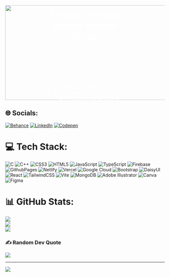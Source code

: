 <div style="position: relative;">
  <img src="https://developers.giphy.com/branch/master/static/api-512d36c09662682717108a38bbb5c57d.gif" width="1000" height="300" style="object-fit: cover;">

  <!-- Overlay Text -->
  <div style="position: absolute; top: 50%; left: 50%; transform: translate(-50%, -50%); text-align: center; color: white;">
    <h1>👋 Hello, I'm Naza Rahida Siddiqe Priya!</h1>
    <p>Welcome to my GitHub profile! I'm currently pursuing a BSc. in Computer Science and am passionate about crafting beautiful websites. I love coding and exploring various technologies. Here's a bit about me:</p>
    <ul>
      <li>👩‍💻 Pursuing BSc. in CSE</li>
      <li>🎨 Love crafting beautiful websites</li>
      <li>💻 Enthusiastic about coding</li>
    </ul>
  </div>
</div>

## 🌐 Socials:
[![Behance](https://img.shields.io/badge/Behance-1769ff?logo=behance&logoColor=white)](https://behance.net/rahidapriya)
[![LinkedIn](https://img.shields.io/badge/LinkedIn-%230077B5.svg?logo=linkedin&logoColor=white)](https://www.linkedin.com/in/rahida-priya/)
[![Codepen](https://img.shields.io/badge/Codepen-000000?style=for-the-badge&logo=codepen&logoColor=white)](https://codepen.io/@Rahida_Priya) 

# 💻 Tech Stack:
![C](https://img.shields.io/badge/c-%2300599C.svg?style=for-the-badge&logo=c&logoColor=white) ![C++](https://img.shields.io/badge/c++-%2300599C.svg?style=for-the-badge&logo=c%2B%2B&logoColor=white) ![CSS3](https://img.shields.io/badge/css3-%231572B6.svg?style=for-the-badge&logo=css3&logoColor=white) ![HTML5](https://img.shields.io/badge/html5-%23E34F26.svg?style=for-the-badge&logo=html5&logoColor=white) ![JavaScript](https://img.shields.io/badge/javascript-%23323330.svg?style=for-the-badge&logo=javascript&logoColor=%23F7DF1E) ![TypeScript](https://img.shields.io/badge/typescript-%23007ACC.svg?style=for-the-badge&logo=typescript&logoColor=white) ![Firebase](https://img.shields.io/badge/firebase-%23039BE5.svg?style=for-the-badge&logo=firebase) ![GithubPages](https://img.shields.io/badge/github%20pages-121013?style=for-the-badge&logo=github&logoColor=white) ![Netlify](https://img.shields.io/badge/netlify-%23000000.svg?style=for-the-badge&logo=netlify&logoColor=#00C7B7) ![Vercel](https://img.shields.io/badge/vercel-%23000000.svg?style=for-the-badge&logo=vercel&logoColor=white) ![Google Cloud](https://img.shields.io/badge/GoogleCloud-%234285F4.svg?style=for-the-badge&logo=google-cloud&logoColor=white) ![Bootstrap](https://img.shields.io/badge/bootstrap-%238511FA.svg?style=for-the-badge&logo=bootstrap&logoColor=white) ![DaisyUI](https://img.shields.io/badge/daisyui-5A0EF8?style=for-the-badge&logo=daisyui&logoColor=white) ![React](https://img.shields.io/badge/react-%2320232a.svg?style=for-the-badge&logo=react&logoColor=%2361DAFB) ![TailwindCSS](https://img.shields.io/badge/tailwindcss-%2338B2AC.svg?style=for-the-badge&logo=tailwind-css&logoColor=white) ![Vite](https://img.shields.io/badge/vite-%23646CFF.svg?style=for-the-badge&logo=vite&logoColor=white) ![MongoDB](https://img.shields.io/badge/MongoDB-%234ea94b.svg?style=for-the-badge&logo=mongodb&logoColor=white) ![Adobe Illustrator](https://img.shields.io/badge/adobe%20illustrator-%23FF9A00.svg?style=for-the-badge&logo=adobe%20illustrator&logoColor=white) ![Canva](https://img.shields.io/badge/Canva-%2300C4CC.svg?style=for-the-badge&logo=Canva&logoColor=white) ![Figma](https://img.shields.io/badge/figma-%23F24E1E.svg?style=for-the-badge&logo=figma&logoColor=white)
# 📊 GitHub Stats:
![](https://github-readme-stats.vercel.app/api?username=Rahidapriya&theme=radical&hide_border=false&include_all_commits=true&count_private=true)<br/>
![](https://github-readme-streak-stats.herokuapp.com/?user=Rahidapriya&theme=radical&hide_border=false)<br/>
![](https://github-readme-stats.vercel.app/api/top-langs/?username=Rahidapriya&theme=radical&hide_border=false&include_all_commits=true&count_private=true&layout=compact)

### ✍️ Random Dev Quote
![](https://quotes-github-readme.vercel.app/api?type=vetical&theme=tokyonight)

---
[![](https://visitcount.itsvg.in/api?id=Rahidapriya&icon=6&color=0)](https://visitcount.itsvg.in)

<!-- Proudly created with GPRM ( https://gprm.itsvg.in ) -->
